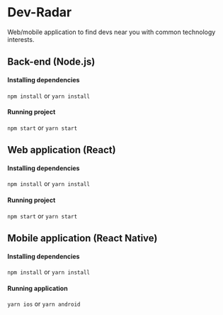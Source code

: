 # Dev-Radar
Web/mobile application to find devs near you with common technology interests.


## Back-end (Node.js)

#### Installing dependencies

`npm install` or `yarn install`

#### Running project

`npm start` or `yarn start`

## Web application (React)

#### Installing dependencies

`npm install` or `yarn install`

#### Running project

`npm start` or `yarn start`

## Mobile application (React Native)

#### Installing dependencies

`npm install` or `yarn install`

#### Running application

`yarn ios` or `yarn android`
